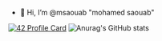 -  👋 Hi, I’m @msaouab "mohamed saouab"

<!---
msaouab/msaouab is a ✨ special ✨ repository because its `README.md` (this file) appears on your GitHub profile.
You can click the Preview link to take a look at your changes.
--->

[![42 Profile Card](https://1337-readme.vercel.app/api/profile?cursus=42cursus&dark=true&login=msaouab)](https://github.com/mohouyizme/1337-readme)
![Anurag's GitHub stats](https://github-readme-stats.vercel.app/api?username=msaouab&show_icons=true&theme=cobalt)

